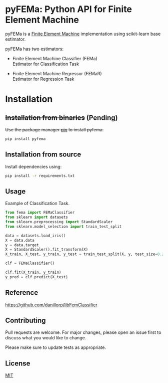 # pyFEMa: Python API for Finite Element Machine
pyFEMa is a [Finite Element Machine](https://github.com/danillorp/libFemClassifier) implementation using scikit-learn base estimator.

pyFEMa has two estimators:

- Finite Element Machine Classifier (FEMa) \
Estimator for Classification Task

- Finite Element Machine Regressor (FEMaR) \
Estimator for Regression Task

# Installation

## ~~Installation from binaries~~ (Pending)
~~Use the package manager [pip](https://pip.pypa.io/en/stable/) to install pyfema.~~

```bash
pip install pyfema
```

## Installation from source
Install dependencies using:

```bash
pip install -r requirements.txt
```

## Usage
Example of Classification Task.


```python
from fema import FEMaClassifier
from sklearn import datasets
from sklearn.preprocessing import StandardScaler
from sklearn.model_selection import train_test_split

data = datasets.load_iris()
X = data.data
y = data.target
X = StandardScaler().fit_transform(X)
X_train, X_test, y_train, y_test = train_test_split(X, y, test_size=0.2)

clf = FEMaClassifier()

clf.fit(X_train, y_train)
y_pred = clf.predict(X_test)
```

## Reference
https://github.com/danillorp/libFemClassifier

## Contributing
Pull requests are welcome. For major changes, please open an issue first to discuss what you would like to change.

Please make sure to update tests as appropriate.

## License
[MIT](https://choosealicense.com/licenses/mit/)
